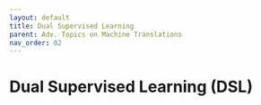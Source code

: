 ```yaml
---
layout: default
title: Dual Supervised Learning
parent: Adv. Topics on Machine Translations
nav_order: 02
---
```


# Dual Supervised Learning \(DSL\)


